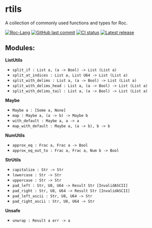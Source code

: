 # rtils
A collection of commonly used functions and types for Roc.

[![Roc-Lang][roc_badge]][roc_link]
[![GitHub last commit][last_commit_badge]][last_commit_link]
[![CI status][ci_status_badge]][ci_status_link]
[![Latest release][version_badge]][version_link]

## Modules:

__ListUtils__
- `split_if : List a, (a -> Bool) -> List (List a)`
- `split_at_indices : List a, List U64 -> List (List a)`
- `split_with_delims : List a, (a -> Bool) -> List (List a)`
- `split_with_delims_head : List a, (a -> Bool) -> List (List a)`
- `split_with_delims_tail : List a, (a -> Bool) -> List (List a)`

__Maybe__
- `Maybe a : [Some a, None]`
- `map : Maybe a, (a -> b) -> Maybe b`
- `with_default : Maybe a, a -> a`
- `map_with_default : Maybe a, (a -> b), b -> b`

__NumUtils__
- `approx_eq : Frac a, Frac a -> Bool`
- `approx_eq_out_to : Frac a, Frac a, Num b -> Bool`

__StrUtils__
- `capitalize : Str -> Str`
- `lowercase : Str -> Str`
- `uppercase : Str -> Str`
- `pad_left : Str, U8, U64 -> Result Str [InvalidASCII]`
- `pad_right : Str, U8, U64 -> Result Str [InvalidASCII]`
- `pad_left_ascii : Str, U8, U64 -> Str`
- `pad_right_ascii : Str, U8, U64 -> Str`

__Unsafe__
- `unwrap : Result a err -> a`

<!-- LINKS -->
[roc_badge]: https://img.shields.io/endpoint?url=https%3A%2F%2Fpastebin.com%2Fraw%2FcFzuCCd7
[roc_link]: https://github.com/roc-lang/roc
[ci_status_badge]: https://img.shields.io/github/actions/workflow/status/imclerran/rtils/ci.yaml?logo=github&logoColor=lightgrey
[ci_status_link]: https://github.com/imclerran/rtils/actions/workflows/ci.yaml
[last_commit_badge]: https://img.shields.io/github/last-commit/imclerran/rtils?logo=git&logoColor=lightgrey
[last_commit_link]: https://github.com/imclerran/rtils/commits/main/
[version_badge]: https://img.shields.io/github/v/release/imclerran/rtils
[version_link]: https://github.com/imclerran/rtils/releases/latest

